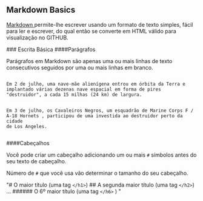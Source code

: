 ## Markdown Basics 
<p><a href="http://daringfireball.net/projects/markdown/">Markdown </a> permite-lhe escrever usando um formato de texto simples, fácil para ler e escrever, do qual então se converte em HTML válido para visualização no GITHUB.</p>
### Escrita Básica 
####Parágrafos
<p>Parágrafos em Markdown são apenas uma ou mais linhas de texto consecutivos seguidos por uma ou mais linhas em branco.</p>
<pre><code>
Em 2 de julho, uma nave-mãe alienígena entrou em órbita da Terra e implantado várias dezenas nave espacial em forma de pires "destruidor", a cada 15 milhas (24 km) de largura. 

Em 3 de julho, os Cavaleiros Negros, um esquadrão de Marine Corps F / A-18 Hornets , participou de uma investida ao destruidor perto da cidade de Los Angeles.
</code></pre>
####Cabeçalhos
<p>Você pode criar um cabeçalho adicionando um ou mais <code>#</code> símbolos antes do seu texto de cabeçalho.</P>
 Número de <code>#</code> que você usa vão determinar o tamanho do seu cabeçalho.</p>
<p> "# O maior título (uma tag <code>&lt;/h1&gt;</code>) 
## A segunda maior título  (uma tag <code>&lt;/h2&gt;</code>)
... 
###### O 6º maior título (uma tag <code>&lt;/h6&gt;</code> ) "</p>
